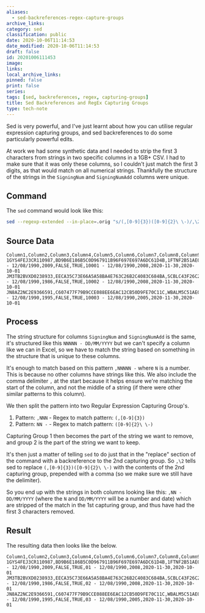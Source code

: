```yaml
---
aliases:
  - sed-backreferences-regex-capture-groups
archive_links: 
category: sed
classification: public
date: 2020-10-06T11:14:53
date_modified: 2020-10-06T11:14:53
draft: false
id: 20201006111453
image: 
links: 
local_archive_links: 
pinned: false
print: false
series: 
tags: [sed, backreferences, regex, capturing-groups]
title: Sed Backreferences and RegEx Capturing Groups
type: tech-note
---
```


Sed is very powerful, and I've just learnt about how you can utilise regular expression capturing groups, and sed backreferences to do some particularly powerful edits.

At work we had some synthetic data and I needed to strip the first 3 characters from strings in two specific columns in a 1GB+ CSV. I had to make sure that it was only these columns, so I couldn't just match the first 3 digits, as that would match on all numerical strings. Thankfully the structure of the strings in the `SigningNum` and `SigningNumAdd` columns were unique.

## Command

The `sed` command would look like this:

```sh
sed --regexp-extended --in-place=.orig "s/(,[0-9]{3})([0-9]{2}\ \-)/,\2/g" <file>
```

## Source Data

```csv
Column1,Column2,Column3,Column4,Column5,Column6,Column7,Column8,Column9,Column10,Column11,Column12,Column13,Column14
1GYS4FEJ3CR110987,BD9B6E186B5C0D967911B96F697E697A6DC61D4B,1FTNF2B51AE007310,216.239.174.105,92.151.147.165,Z,10001 - 12/08/1990,2009,FALSE,TRUE,10001 - 12/08/1990,2008,2020-11-30,2020-10-01
JM3TB2BVXD0238933,EECA35C73E66A5A58BA4E763C26B2C4083C684BA,SCBLC43F26C295723,244.218.199.98,64.49.209.152,Z,10002 - 12/08/1990,1986,FALSE,TRUE,10002 - 12/08/1990,2008,2020-11-30,2020-10-01
JN8AZ2NC2E9366591,C607477F79B9CCE088EE6EAC12CB50D9FE70C11C,WBALM5C51AE038487,181.252.242.234,135.155.158.99,Z,10003 - 12/08/1990,1995,FALSE,TRUE,10003 - 12/08/1990,2005,2020-11-30,2020-10-01
```

## Process

The string structure for columns `SigningNum` and `SigningNumAdd` is the same, it's structured like this `NNNNN - DD/MM/YYYY` but we can't specify a column like we can in Excel, so we have to match the string based on something in the structure that is unique to these columns.

It's enough to match based on this pattern `,NNNNN -` where `N` is a number. This is because no other columns have strings like this. We also include the comma delimiter `,` at the start because it helps ensure we're matching the start of the column, and not the middle of a string (if there were other similar patterns to this column).

We then split the pattern into two Regular Expression Capturing Group's.
	
1. Pattern: `,NNN` - Regex to match pattern: `(,[0-9]{3})`
1. Pattern: `NN -` - Regex to match pattern: `([0-9]{2}\ \-)`

Capturing Group 1 then becomes the part of the string we want to remove, and group 2 is the part of the string we want to keep. 
 
It's then just a matter of telling `sed` to do just that in the "replace" section of the command with a backreference to the 2nd capturing group. So `,\2` tells sed to replace `(,[0-9]{3})([0-9]{2}\ \-)` with the contents of the 2nd capturing group, prepended with a comma (so we make sure we still have the delimiter).
 
So you end up with the strings in both columns looking like this: `,NN - DD/MM/YYYY` (where the `N` and `DD/MM/YYYY` will be a number and date) which are stripped of the match in the 1st capturing group, and thus have had the first 3 characters removed.

## Result

The resulting data then looks like the below.
 
```csv
Column1,Column2,Column3,Column4,Column5,Column6,Column7,Column8,Column9,Column10,Column11,Column12,Column13,Column14
1GYS4FEJ3CR110987,BD9B6E186B5C0D967911B96F697E697A6DC61D4B,1FTNF2B51AE007310,216.239.174.105,92.151.147.165,Z,01 - 12/08/1990,2009,FALSE,TRUE,01 - 12/08/1990,2008,2020-11-30,2020-10-01
JM3TB2BVXD0238933,EECA35C73E66A5A58BA4E763C26B2C4083C684BA,SCBLC43F26C295723,244.218.199.98,64.49.209.152,Z,02 - 12/08/1990,1986,FALSE,TRUE,02 - 12/08/1990,2008,2020-11-30,2020-10-01
JN8AZ2NC2E9366591,C607477F79B9CCE088EE6EAC12CB50D9FE70C11C,WBALM5C51AE038487,181.252.242.234,135.155.158.99,Z,03 - 12/08/1990,1995,FALSE,TRUE,03 - 12/08/1990,2005,2020-11-30,2020-10-01
```